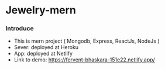 # Jewelry-mern
### Introduce
  - This is mern project ( Mongodb, Express, ReactJs, NodeJs )
  - Sever: deployed at Heroku
  - App: deployed at Netlify
  - Link to demo: https://fervent-bhaskara-151e22.netlify.app/

